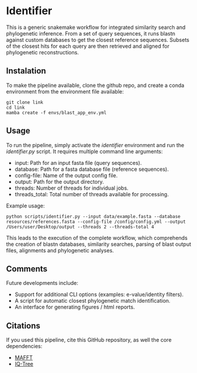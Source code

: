 # Identifier

This is a generic snakemake workflow for integrated similarity search and phylogenetic inference. From a set of query sequences, it runs blastn against custom databases to get the closest reference sequences. Subsets of the closest hits for each query are then retrieved and aligned for phylogenetic reconstructions.

## Instalation

To make the pipeline available, clone the github repo, and create a conda environment from the environment file available:

    git clone link
    cd link
    mamba create -f envs/blast_app_env.yml

## Usage

To run the pipeline, simply activate the *identifier* environment and run the *identifier.py* script. It requires multiple command line arguments:

* input: Path for an input fasta file (query sequences).
* database: Path for a fasta database file (reference sequences).
* config-file: Name of the output config file.
* output: Path for the output directory.
* threads: Number of threads for individual jobs.
* threads_total: Total number of threads available for processing.

Example usage:

    python scripts/identifier.py --input data/example.fasta --database resources/references.fasta --config-file /config/config.yml --output /Users/user/Desktop/output --threads 2 --threads-total 4

This leads to the execution of the complete workflow, which comprehends the creation of blastn databases, similarity searches, parsing of blast output files, alignments and phylogenetic analyses. 

## Comments

Future developments include:
  * Support for additional CLI options (examples: e-value/identity filters).
  * A script for automatic closest phylogenetic match identification.
  * An interface for generating figures / html reports.

## Citations

If you used this pipeline, cite this GitHub repository, as well the core dependencies:
* <a href="https://academic.oup.com/mbe/article/30/4/772/1073398">MAFFT</a>
* <a href="https://academic.oup.com/mbe/article/37/5/1530/5721363">IQ-Tree</a>



